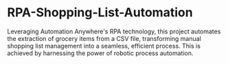 # RPA-Shopping-List-Automation
Leveraging Automation Anywhere's RPA technology, this project automates the extraction of grocery items from a CSV file, transforming manual shopping list management into a seamless, efficient process. This is achieved by harnessing the power of robotic process automation.
